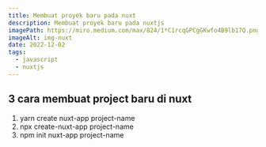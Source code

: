 ```yaml
---
title: Membuat proyek baru pada nuxt
description: Membuat proyek baru pada nuxtjs
imagePath: https://miro.medium.com/max/824/1*C1rcqGPCgGKwfo4B9lb17Q.png
imageAlt: img-nuxt
date: 2022-12-02
tags:
  - javascript
  - nuxtjs
---
```


## 3 cara membuat project baru di nuxt

1. yarn create nuxt-app project-name
2. npx create-nuxt-app project-name
3. npm init nuxt-app project-name
